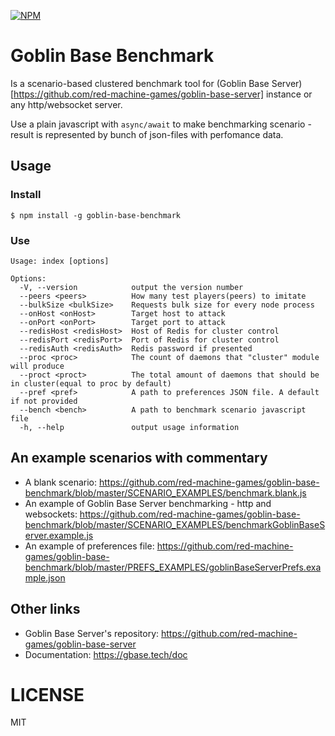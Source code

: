 [![NPM](https://nodei.co/npm/goblin-base-benchmark.png?downloads=true)](https://www.npmjs.com/package/goblin-base-benchmark)

# Goblin Base Benchmark

Is a scenario-based clustered benchmark tool for (Goblin Base Server)[https://github.com/red-machine-games/goblin-base-server] instance or any http/websocket server.

Use a plain javascript with `async/await` to make benchmarking scenario - result is represented by bunch of json-files with perfomance data.

## Usage

### Install

`$ npm install -g goblin-base-benchmark`

### Use

```
Usage: index [options]

Options:
  -V, --version            output the version number
  --peers <peers>          How many test players(peers) to imitate
  --bulkSize <bulkSize>    Requests bulk size for every node process
  --onHost <onHost>        Target host to attack
  --onPort <onPort>        Target port to attack
  --redisHost <redisHost>  Host of Redis for cluster control
  --redisPort <redisPort>  Port of Redis for cluster control
  --redisAuth <redisAuth>  Redis password if presented
  --proc <proc>            The count of daemons that "cluster" module will produce
  --proct <proct>          The total amount of daemons that should be in cluster(equal to proc by default)
  --pref <pref>            A path to preferences JSON file. A default if not provided
  --bench <bench>          A path to benchmark scenario javascript file
  -h, --help               output usage information
```

## An example scenarios with commentary

 - A blank scenario: https://github.com/red-machine-games/goblin-base-benchmark/blob/master/SCENARIO_EXAMPLES/benchmark.blank.js
 - An example of Goblin Base Server benchmarking - http and websockets: https://github.com/red-machine-games/goblin-base-benchmark/blob/master/SCENARIO_EXAMPLES/benchmarkGoblinBaseServer.example.js
 - An example of preferences file: https://github.com/red-machine-games/goblin-base-benchmark/blob/master/PREFS_EXAMPLES/goblinBaseServerPrefs.example.json

## Other links

 - Goblin Base Server's repository: https://github.com/red-machine-games/goblin-base-server
 - Documentation: https://gbase.tech/doc

# LICENSE

MIT
